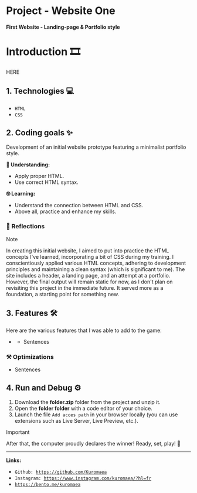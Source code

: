 # Project - Website One

**First Website - Landing-page & Portfolio style**

# Introduction 🎞

HERE

## 1. Technologies 💻

- <code>HTML</code>
- <code>CSS</code>

## 2. Coding goals ✨

Development of an initial website prototype featuring a minimalist portfolio style.

**🤔 Understanding:**

- Apply proper HTML.
- Use correct HTML syntax.

**🤓 Learning:**

- Understand the connection between HTML and CSS.
- Above all, practice and enhance my skills.

### 🔁 Reflections

> [!NOTE]
In creating this initial website, I aimed to put into practice the HTML concepts I've learned, incorporating a bit of CSS during my training. I conscientiously applied various HTML concepts, adhering to development principles and maintaining a clean syntax (which is significant to me). The site includes a header, a landing page, and an attempt at a portfolio. However, the final output will remain static for now, as I don't plan on revisiting this project in the immediate future. It served more as a foundation, a starting point for something new.
> 

## 3. Features 🛠

Here are the various features that I was able to add to the game:

- **<code></code>**
    - Sentences

### ⚒ Optimizations

- Sentences
  
## 4. Run and Debug ⚙

1. Download the **folder.zip** folder from the project and unzip it.
2. Open the **folder folder** with a code editor of your choice.
3. Launch the file <code>Add acces path</code> in your browser locally (you can use extensions such as Live Server, Live Preview, etc.).

> [!IMPORTANT]
After that, the computer proudly declares the winner! Ready, set, play! 🚀
> 

---

**Links:**

- <code>Github: https://github.com/Kuromaea</code>
- <code>Instagram: https://www.instagram.com/kuromaea/?hl=fr</code>
- <code>https://bento.me/kuromaea</code>
